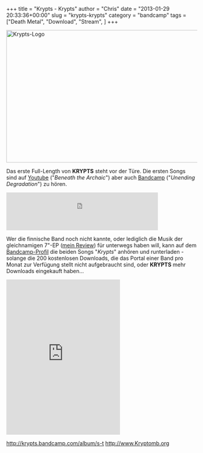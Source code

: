 +++
title = "Krypts - Krypts"
author = "Chris"
date = "2013-01-29 20:33:36+00:00"
slug = "krypts-krypts"
category = "bandcamp"
tags = ["Death Metal", "Download", "Stream", ]
+++

<img src="http://necroslaughter.de/wp-content/uploads/2011/05/Krypts-Krypts.jpg" alt="Krypts - Krypts" width="0" height="0" class="alignnone size-full wp-image-5580" />
<img src="http://necroslaughter.de/wp-content/uploads/2013/01/Krypts-Logo.png" alt="Krypts-Logo" width="600" height="350" class="alignnone size-full wp-image-10063" />

Das erste Full-Length von **KRYPTS** steht vor der Türe. Die ersten Songs sind auf <a href="http://necroslaughter.de/2013/01/krypts-veroffentlichen-endlich-ihr-debut-und-streamen-neuen-song-beneath-the-archaic/" title="KRYPTS veröffentlichen endlich ihr Debüt und streamen neuen Song “Beneath the Archaic”">Youtube</a> ("_Beneath the Archaic_") aber auch <a href="http://krypts.bandcamp.com/album/unending-degradation">Bandcamp</a> ("_Unending Degradation_") zu hören. 

<iframe width="400" height="100" style="position: relative; display: block; width: 400px; height: 100px;" src="http://bandcamp.com/EmbeddedPlayer/v=2/album=2813677146/size=venti/bgcol=222222/linkcol=FFFFFF/" allowtransparency="true" frameborder="0"><a href="http://krypts.bandcamp.com/album/unending-degradation">Unending Degradation by Krypts</a></iframe>

Wer die finnische Band noch nicht kannte, oder lediglich die Musik der gleichnamigen 7"-EP (<a href="http://necroslaughter.de/2011/05/krypts-krypts-7/" title="Krypts – Krypts (7″)">mein Review</a>) für unterwegs haben will, kann auf dem <a href="http://krypts.bandcamp.com/album/s-t">Bandcamp-Profil</a> die beiden Songs "_Krypts_" anhören und runterladen - solange die 200 kostenlosen Downloads, die das Portal einer Band pro Monat zur Verfügung stellt nicht aufgebraucht sind, oder **KRYPTS** mehr Downloads eingekauft haben...

<iframe width="300" height="410" style="position: relative; display: block; width: 300px; height: 410px;" src="http://bandcamp.com/EmbeddedPlayer/v=2/album=1363707454/size=grande3/bgcol=222222/linkcol=FFFFFF/" allowtransparency="true" frameborder="0"><a href="http://krypts.bandcamp.com/album/s-t">s/t by Krypts</a></iframe>

<a href="http://krypts.bandcamp.com/album/s-t">http://krypts.bandcamp.com/album/s-t</a>
<a href="http://www.Kryptomb.org">http://www.Kryptomb.org</a>
